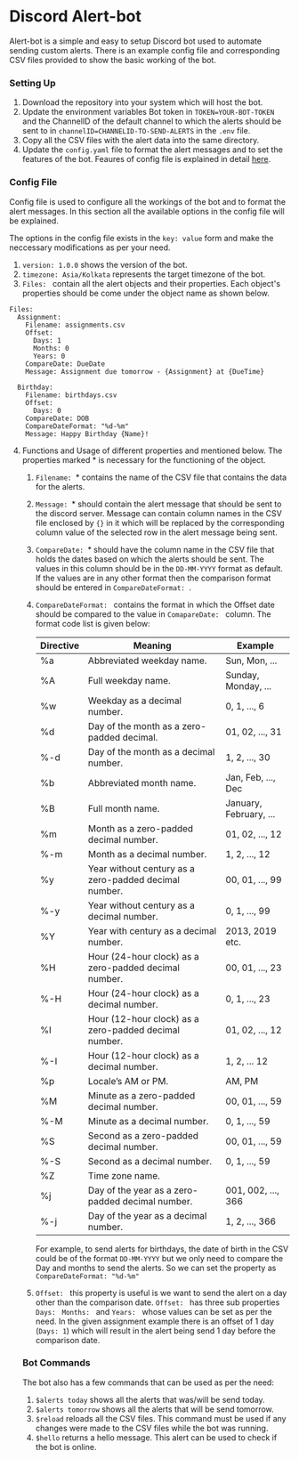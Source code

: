 # Discord Alert-bot
Alert-bot is a simple and easy to setup Discord bot used to automate sending custom alerts.
There is an example config file and corresponding CSV files provided to show the basic working of the bot.
### Setting Up
1. Download the repository into your system which will host the bot.
2. Update the environment variables Bot token in `TOKEN=YOUR-BOT-TOKEN` and the ChannelID of the default channel to which the alerts should be sent to in `channelID=CHANNELID-TO-SEND-ALERTS` in the `.env` file.
3. Copy all the CSV files with the alert data into the same directory.
4. Update the `config.yaml` file to format the alert messages and to set the features of the bot. Feaures of config file is explained in detail [here](#config-file).

### Config File
Config file is used to configure all the workings of the bot and to format the alert messages. In this section all the available options in the config file will be explained.

The options in the config file exists in the `key: value` form and make the neccessary modifications as per your need.
1.  `version: 1.0.0` shows the version of the bot.
2.  `timezone: Asia/Kolkata` represents the target timezone of the bot.
3.  `Files: ` contain all the alert objects and their properties. Each object's properties should be come under the object name as shown below.

```
Files:
  Assignment:
    Filename: assignments.csv
    Offset:
      Days: 1
      Months: 0
      Years: 0
    CompareDate: DueDate
    Message: Assignment due tomorrow - {Assignment} at {DueTime}

  Birthday:
    Filename: birthdays.csv
    Offset:
      Days: 0
    CompareDate: DOB
    CompareDateFormat: "%d-%m"
    Message: Happy Birthday {Name}!

```  
4. Functions and Usage of different properties and mentioned below. The properties marked * is necessary for the functioning of the object.
    1. `Filename: `* contains the name of the CSV file that contains the data for the alerts.
    2. `Message: `* should contain the alert message that should be sent to the discord server. Message can contain column names in the CSV file enclosed by `{}` in it which will be replaced by the corresponding column value of the selected row in the alert message being sent.
    3. `CompareDate: `*  should have the column name in the CSV file that holds the dates based on which the alerts should be sent. The values in this column should be in the `DD-MM-YYYY` format as default. If the values are in any other format then the comparison format should be entered in `CompareDateFormat: `.  
    4. `CompareDateFormat: ` contains the format in which the Offset date should be compared to the value in `ComapareDate: ` column. The format code list is given below:


        | Directive | Meaning                                                   | Example                  |
        |-----------|-----------------------------------------------------------|--------------------------|
        | %a        | Abbreviated weekday name.                                 | Sun, Mon, ...            |
        | %A        | Full weekday name.                                        | Sunday, Monday, ...      |
        | %w        | Weekday as a decimal number.                              | 0, 1, ..., 6             |
        | %d        | Day of the month as a zero-padded decimal.                | 01, 02, ..., 31          |
        | %-d       | Day of the month as a decimal number.                     | 1, 2, ..., 30            |
        | %b        | Abbreviated month name.                                   | Jan, Feb, ..., Dec       |
        | %B        | Full month name.                                          | January, February, ...   |
        | %m        | Month as a zero-padded decimal number.                    | 01, 02, ..., 12          |
        | %-m       | Month as a decimal number.                                | 1, 2, ..., 12            |
        | %y        | Year without century as a zero-padded decimal number.     | 00, 01, ..., 99          |
        | %-y       | Year without century as a decimal number.                 | 0, 1, ..., 99            |
        | %Y        | Year with century as a decimal number.                    | 2013, 2019 etc.          |
        | %H        | Hour (24-hour clock) as a zero-padded decimal number.     | 00, 01, ..., 23          |
        | %-H       | Hour (24-hour clock) as a decimal number.                 | 0, 1, ..., 23            |
        | %I        | Hour (12-hour clock) as a zero-padded decimal number.     | 01, 02, ..., 12          |
        | %-I       | Hour (12-hour clock) as a decimal number.                 | 1, 2, ... 12             |
        | %p        | Locale’s AM or PM.                                        | AM, PM                   |
        | %M        | Minute as a zero-padded decimal number.                   | 00, 01, ..., 59          |
        | %-M       | Minute as a decimal number.                               | 0, 1, ..., 59            |
        | %S        | Second as a zero-padded decimal number.                   | 00, 01, ..., 59          |
        | %-S       | Second as a decimal number.                               | 0, 1, ..., 59            |
        | %Z        | Time zone name.                                           |                          |
        | %j        | Day of the year as a zero-padded decimal number.          | 001, 002, ..., 366       |
        | %-j       | Day of the year as a decimal number.                      | 1, 2, ..., 366           |

        For example, to send alerts for birthdays, the date of birth in the CSV could be of the format `DD-MM-YYYY` but we only need to compare the Day and months to send the alerts. So we can set the property as `CompareDateFormat: "%d-%m"`
    5. `Offset: ` this property is useful is we want to send the alert on a day other than the comparison date. `Offset: ` has three sub properties `Days: ` `Months: ` and `Years: ` whose values can be set as per the need. In the given assignment example there is an offset of 1 day (`Days: 1`) which will result in the alert being send 1 day before the comparison date.

    ### Bot Commands
    The bot also has a few commands that can be used as per the need:
    1. `$alerts today` shows all the alerts that was/will be send today.
    2. `$alerts tomorrow` shows all the alerts that will be send tomorrow.
    3. `$reload` reloads all the CSV files. This command must be used if any changes were made to the CSV files while the bot was running.
    4. `$hello` returns a hello message. This alert can be used to check if the bot is online.


